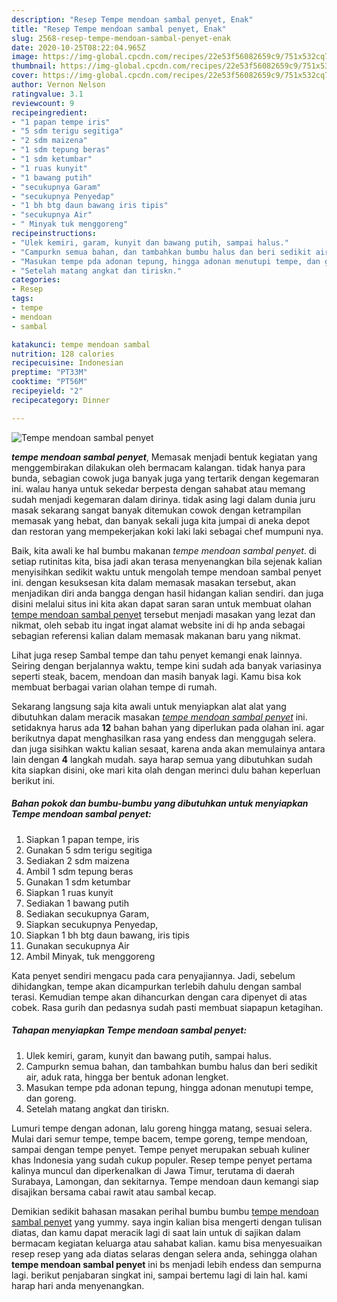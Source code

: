 ```yaml
---
description: "Resep Tempe mendoan sambal penyet, Enak"
title: "Resep Tempe mendoan sambal penyet, Enak"
slug: 2568-resep-tempe-mendoan-sambal-penyet-enak
date: 2020-10-25T08:22:04.965Z
image: https://img-global.cpcdn.com/recipes/22e53f56082659c9/751x532cq70/tempe-mendoan-sambal-penyet-foto-resep-utama.jpg
thumbnail: https://img-global.cpcdn.com/recipes/22e53f56082659c9/751x532cq70/tempe-mendoan-sambal-penyet-foto-resep-utama.jpg
cover: https://img-global.cpcdn.com/recipes/22e53f56082659c9/751x532cq70/tempe-mendoan-sambal-penyet-foto-resep-utama.jpg
author: Vernon Nelson
ratingvalue: 3.1
reviewcount: 9
recipeingredient:
- "1 papan tempe iris"
- "5 sdm terigu segitiga"
- "2 sdm maizena"
- "1 sdm tepung beras"
- "1 sdm ketumbar"
- "1 ruas kunyit"
- "1 bawang putih"
- "secukupnya Garam"
- "secukupnya Penyedap"
- "1 bh btg daun bawang iris tipis"
- "secukupnya Air"
- " Minyak tuk menggoreng"
recipeinstructions:
- "Ulek kemiri, garam, kunyit dan bawang putih, sampai halus."
- "Campurkn semua bahan, dan tambahkan bumbu halus dan beri sedikit air, aduk rata, hingga ber bentuk adonan lengket."
- "Masukan tempe pda adonan tepung, hingga adonan menutupi tempe, dan goreng."
- "Setelah matang angkat dan tiriskn."
categories:
- Resep
tags:
- tempe
- mendoan
- sambal

katakunci: tempe mendoan sambal 
nutrition: 128 calories
recipecuisine: Indonesian
preptime: "PT33M"
cooktime: "PT56M"
recipeyield: "2"
recipecategory: Dinner

---
```



![Tempe mendoan sambal penyet](https://img-global.cpcdn.com/recipes/22e53f56082659c9/751x532cq70/tempe-mendoan-sambal-penyet-foto-resep-utama.jpg)

<b><i>tempe mendoan sambal penyet</i></b>, Memasak menjadi bentuk kegiatan yang menggembirakan dilakukan oleh bermacam kalangan. tidak hanya para bunda, sebagian cowok juga banyak juga yang tertarik dengan kegemaran ini. walau hanya untuk sekedar berpesta dengan sahabat atau memang sudah menjadi kegemaran dalam dirinya. tidak asing lagi dalam dunia juru masak sekarang sangat banyak ditemukan cowok dengan ketrampilan memasak yang hebat, dan banyak sekali juga kita jumpai di aneka depot dan restoran yang mempekerjakan koki laki laki sebagai chef mumpuni nya.

Baik, kita awali ke hal bumbu makanan <i>tempe mendoan sambal penyet</i>. di setiap rutinitas kita, bisa jadi akan terasa menyenangkan bila sejenak kalian menyisihkan sedikit waktu untuk mengolah tempe mendoan sambal penyet ini. dengan kesuksesan kita dalam memasak masakan tersebut, akan menjadikan diri anda bangga dengan hasil hidangan kalian sendiri. dan juga disini melalui situs ini kita akan dapat saran saran untuk membuat olahan <u>tempe mendoan sambal penyet</u> tersebut menjadi masakan yang lezat dan nikmat, oleh sebab itu ingat ingat alamat website ini di hp anda sebagai sebagian referensi kalian dalam memasak makanan baru yang nikmat.

Lihat juga resep Sambal tempe dan tahu penyet kemangi enak lainnya. Seiring dengan berjalannya waktu, tempe kini sudah ada banyak variasinya seperti steak, bacem, mendoan dan masih banyak lagi. Kamu bisa kok membuat berbagai varian olahan tempe di rumah.


Sekarang langsung saja kita awali untuk menyiapkan alat alat yang dibutuhkan dalam meracik masakan <u><i>tempe mendoan sambal penyet</i></u> ini. setidaknya harus ada <b>12</b> bahan bahan yang diperlukan pada olahan ini. agar berikutnya dapat menghasilkan rasa yang endess dan menggugah selera. dan juga sisihkan waktu kalian sesaat, karena anda akan memulainya antara lain dengan <b>4</b> langkah mudah. saya harap semua yang dibutuhkan sudah kita siapkan disini, oke mari kita olah dengan merinci dulu bahan keperluan berikut ini.

<!--inarticleads1-->

##### Bahan pokok dan bumbu-bumbu yang dibutuhkan untuk menyiapkan Tempe mendoan sambal penyet:

1. Siapkan 1 papan tempe, iris
1. Gunakan 5 sdm terigu segitiga
1. Sediakan 2 sdm maizena
1. Ambil 1 sdm tepung beras
1. Gunakan 1 sdm ketumbar
1. Siapkan 1 ruas kunyit
1. Sediakan 1 bawang putih
1. Sediakan secukupnya Garam,
1. Siapkan secukupnya Penyedap,
1. Siapkan 1 bh btg daun bawang, iris tipis
1. Gunakan secukupnya Air
1. Ambil  Minyak, tuk menggoreng


Kata penyet sendiri mengacu pada cara penyajiannya. Jadi, sebelum dihidangkan, tempe akan dicampurkan terlebih dahulu dengan sambal terasi. Kemudian tempe akan dihancurkan dengan cara dipenyet di atas cobek. Rasa gurih dan pedasnya sudah pasti membuat siapapun ketagihan. 

<!--inarticleads2-->

##### Tahapan menyiapkan Tempe mendoan sambal penyet:

1. Ulek kemiri, garam, kunyit dan bawang putih, sampai halus.
1. Campurkn semua bahan, dan tambahkan bumbu halus dan beri sedikit air, aduk rata, hingga ber bentuk adonan lengket.
1. Masukan tempe pda adonan tepung, hingga adonan menutupi tempe, dan goreng.
1. Setelah matang angkat dan tiriskn.


Lumuri tempe dengan adonan, lalu goreng hingga matang, sesuai selera. Mulai dari semur tempe, tempe bacem, tempe goreng, tempe mendoan, sampai dengan tempe penyet. Tempe penyet merupakan sebuah kuliner khas Indonesia yang sudah cukup populer. Resep tempe penyet pertama kalinya muncul dan diperkenalkan di Jawa Timur, terutama di daerah Surabaya, Lamongan, dan sekitarnya. Tempe mendoan daun kemangi siap disajikan bersama cabai rawit atau sambal kecap. 

Demikian sedikit bahasan masakan perihal bumbu bumbu <u>tempe mendoan sambal penyet</u> yang yummy. saya ingin kalian bisa mengerti dengan tulisan diatas, dan kamu dapat meracik lagi di saat lain untuk di sajikan dalam bermacam kegiatan keluarga atau sahabat kalian. kamu bisa menyesuaikan resep resep yang ada diatas selaras dengan selera anda, sehingga olahan <b>tempe mendoan sambal penyet</b> ini bs menjadi lebih endess dan sempurna lagi. berikut penjabaran singkat ini, sampai bertemu lagi di lain hal. kami harap hari anda menyenangkan.
